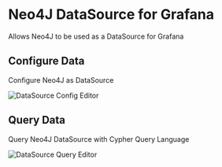 # Neo4J DataSource for Grafana
Allows Neo4J to be used as a DataSource for Grafana

## Configure Data
Configure Neo4J as DataSource

![DataSource Config Editor](https://raw.githubusercontent.com/denniskniep/grafana-datasource-plugin-neo4j/main/images/DataSourceConfigEditor.png)

## Query Data
Query Neo4J DataSource with Cypher Query Language

![DataSource Query Editor](https://raw.githubusercontent.com/denniskniep/grafana-datasource-plugin-neo4j/main/images/DataSourceQueryEditor.png)
